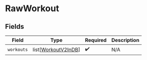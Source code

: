 # RawWorkout


## Fields

| Field                                                       | Type                                                        | Required                                                    | Description                                                 |
| ----------------------------------------------------------- | ----------------------------------------------------------- | ----------------------------------------------------------- | ----------------------------------------------------------- |
| `workouts`                                                  | list[[WorkoutV2InDB](../../models/shared/workoutv2indb.md)] | :heavy_check_mark:                                          | N/A                                                         |